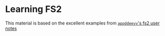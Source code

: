 # Learning FS2

This material is based on the excellent examples from 
[`appddeevv`'s fs2 user notes](https://www.gitbook.com/book/aappddeevv/test_private_book/details)